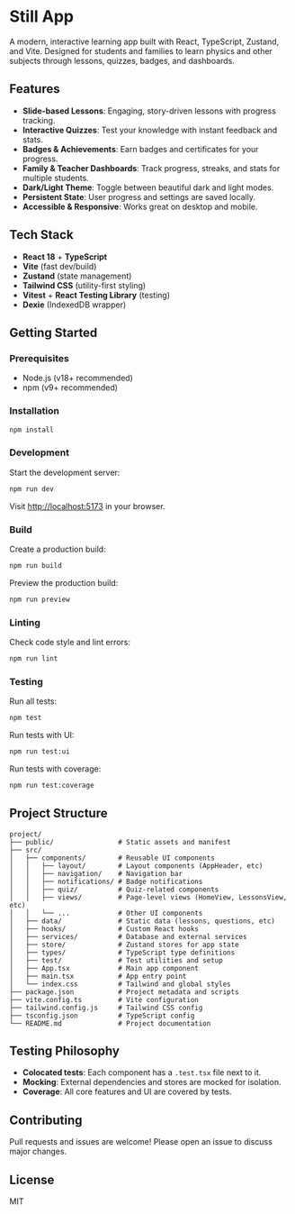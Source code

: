 # Still App

A modern, interactive learning app built with React, TypeScript, Zustand, and Vite. Designed for students and families to learn physics and other subjects through lessons, quizzes, badges, and dashboards.

## Features

- **Slide-based Lessons**: Engaging, story-driven lessons with progress tracking.
- **Interactive Quizzes**: Test your knowledge with instant feedback and stats.
- **Badges & Achievements**: Earn badges and certificates for your progress.
- **Family & Teacher Dashboards**: Track progress, streaks, and stats for multiple students.
- **Dark/Light Theme**: Toggle between beautiful dark and light modes.
- **Persistent State**: User progress and settings are saved locally.
- **Accessible & Responsive**: Works great on desktop and mobile.

## Tech Stack

- **React 18** + **TypeScript**
- **Vite** (fast dev/build)
- **Zustand** (state management)
- **Tailwind CSS** (utility-first styling)
- **Vitest** + **React Testing Library** (testing)
- **Dexie** (IndexedDB wrapper)

## Getting Started

### Prerequisites
- Node.js (v18+ recommended)
- npm (v9+ recommended)

### Installation
```bash
npm install
```

### Development
Start the development server:
```bash
npm run dev
```
Visit [http://localhost:5173](http://localhost:5173) in your browser.

### Build
Create a production build:
```bash
npm run build
```
Preview the production build:
```bash
npm run preview
```

### Linting
Check code style and lint errors:
```bash
npm run lint
```

### Testing
Run all tests:
```bash
npm test
```
Run tests with UI:
```bash
npm run test:ui
```
Run tests with coverage:
```bash
npm run test:coverage
```

## Project Structure

```
project/
├── public/                # Static assets and manifest
├── src/
│   ├── components/        # Reusable UI components
│   │   ├── layout/        # Layout components (AppHeader, etc)
│   │   ├── navigation/    # Navigation bar
│   │   ├── notifications/ # Badge notifications
│   │   ├── quiz/          # Quiz-related components
│   │   ├── views/         # Page-level views (HomeView, LessonsView, etc)
│   │   └── ...            # Other UI components
│   ├── data/              # Static data (lessons, questions, etc)
│   ├── hooks/             # Custom React hooks
│   ├── services/          # Database and external services
│   ├── store/             # Zustand stores for app state
│   ├── types/             # TypeScript type definitions
│   ├── test/              # Test utilities and setup
│   ├── App.tsx            # Main app component
│   ├── main.tsx           # App entry point
│   └── index.css          # Tailwind and global styles
├── package.json           # Project metadata and scripts
├── vite.config.ts         # Vite configuration
├── tailwind.config.js     # Tailwind CSS config
├── tsconfig.json          # TypeScript config
└── README.md              # Project documentation
```

## Testing Philosophy
- **Colocated tests**: Each component has a `.test.tsx` file next to it.
- **Mocking**: External dependencies and stores are mocked for isolation.
- **Coverage**: All core features and UI are covered by tests.

## Contributing
Pull requests and issues are welcome! Please open an issue to discuss major changes.

## License
MIT 